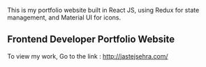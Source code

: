 This is my portfolio website built in React JS, using Redux for state management, and Material UI for icons. 

## Frontend Developer Portfolio Website 

To view my work, Go to the link : http://jastejsehra.com/

